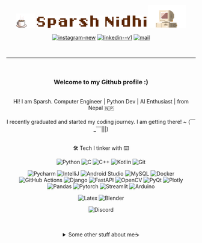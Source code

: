 <div align="center">
<img src="./assets/coffee_padded.gif" alt="Coffee" width="10%"/>
<img src="./assets/name.png" alt="Sparsh Nidhi" width="58%"/>
<img src="./assets/retro-pc-brown.gif" alt="Retro Pc" width="20%"/>
</div>

<div align="center">
    <p>
      <a href="https://www.instagram.com/high_on_caffiene"><img width="18" height="18" src="https://img.icons8.com/461212/material-rounded/18/instagram-new.png" alt="instagram-new"/></a>
      <a href="https://www.linkedin.com/in/sparsh-nidhi-74381915a "><img width="18" height="18" src="https://img.icons8.com/461212/material-rounded/18/linkedin--v1.png" alt="linkedin--v1"/></a>
      <a href="mailto:sparsh123nidhi@gmail.com"><img width="18" height="18" src="https://img.icons8.com/461212/material-rounded/18/mail.png" alt="mail"/></a>
    </p>
  </div>

<br>

---

<div align="center">
<br>
<h3>
Welcome to my Github profile :)
</h3>
<br>
</div>

<div align= "center">    
    Hi! I am Sparsh. Computer Engineer | Python Dev | AI Enthusiast | from Nepal 🇳🇵
  <br>
  <br>
    I recently graduated and started my coding journey. I am getting there! ~ (￣_￣|||)
  <br>
  <br>
</div>

<div align="center">

🛠️ Tech I tinker with ⌨️

<div>
  <p>
  <img src="https://img.shields.io/badge/%E2%80%8E%E2%80%8E%20-Python-5c423b?style=flat-square&logo=python&logoColor=fff0db" alt="Python">
  <img src="https://img.shields.io/badge/%E2%80%8E%E2%80%8E%20-C-5c423b?style=flat-square&logo=c&logoColor=fff0db" alt="C">
  <img src="https://img.shields.io/badge/%E2%80%8E%E2%80%8E%20-C%2B%2B-5c423b?style=flat-square&logo=c%2B%2B&logoColor=fff0db" alt="C++">
  <img src="https://img.shields.io/badge/%E2%80%8E%E2%80%8E%20-Kotlin-5c423b?style=flat-square&logo=kotlin&logoColor=fff0db" alt="Kotlin">
  <img src="https://img.shields.io/badge/%E2%80%8E%E2%80%8E%20-git-5c423b?style=flat-square&logo=git&logoColor=fff0db" alt="Git">
  </p>
  
  <p>
  <img src="https://img.shields.io/badge/IDE-Pycharm-a69279?style=flat-square&logo=pycharm&logoColor=fff0db" alt="Pycharm">
  <img src="https://img.shields.io/badge/IDE-IntelliJ-a69279?style=flat-square&logo=intellijidea&logoColor=fff0db" alt="IntelliJ">
  <img src="https://img.shields.io/badge/IDE-Android%20Studio-a69279?style=flat-square&logo=androidstudio&logoColor=fff0db" alt="Android Studio">
  
  <img src="https://img.shields.io/badge/Database-MySQL-a69279?style=flat-square&logo=mysql&logoColor=fff0db" alt="MySQL">
  <img src="https://img.shields.io/badge/Tools-Docker-a69279?style=flat-square&logo=docker&logoColor=fff0db" alt="Docker">
  <img src="https://img.shields.io/badge/Tools-GitHub%20Actions-a69279?style=flat-square&logo=githubactions&logoColor=fff0db" alt="GitHub Actions">
  <img src="https://img.shields.io/badge/Library-Django-a69279?style=flat-square&logo=django&logoColor=fff0db" alt="Django">
  <img src="https://img.shields.io/badge/Library-FastAPI-a69279?style=flat-square&logo=fastapi&logoColor=fff0db" alt="FastAPI">
  <img src="https://img.shields.io/badge/Library-OpenCV-a69279?style=flat-square&logo=opencv&logoColor=fff0db" alt="OpenCV">
  <img src="https://img.shields.io/badge/Library-PyQt-a69279?style=flat-square&logo=qt&logoColor=fff0db" alt="PyQt">
  <img src="https://img.shields.io/badge/Library-Plotly-a69279?style=flat-square&logo=plotly&logoColor=fff0db" alt="Plotly">
  <img src="https://img.shields.io/badge/Library-Pandas-a69279?style=flat-square&logo=pandas&logoColor=fff0db" alt="Pandas">
  <img src="https://img.shields.io/badge/Library-Pytorch-a69279?style=flat-square&logo=pytorch&logoColor=fff0db" alt="Pytorch">
  <img src="https://img.shields.io/badge/Library-Streamlit-a69279?style=flat-square&logo=streamlit&logoColor=fff0db" alt="Streamlit">
  <img src="https://img.shields.io/badge/Hardware-Arduino-a69279?style=flat-square&logo=arduino&logoColor=fff0db" alt="Arduino">
  </p>

  <p>
  <img src="https://img.shields.io/badge/PDF-Latex-a69279?style=flat-square&logo=latex&logoColor=fff0db" alt="Latex">
  <img src="https://img.shields.io/badge/3D-Blender-a69279?style=flat-square&logo=blender&logoColor=fff0db" alt="Blender">
  </p>

  <p>
  <img src="https://img.shields.io/badge/Discord-Chocolate__Wafer%238409-F5EBDD?style=for-the-badge&logo=discord&logoColor=fff0db&labelColor=5865F2" alt="Discord">
  </p>
</div>


<br>
<br>
<details>
  <summary>Some other stuff about me☕</summary>
  <br>
<p align ="center">

<img src="https://github-readme-stats.vercel.app/api?username=chocolatewafer&show_icons=true&count_private=true&include_all_commits=true&theme=transparent" 
    alt="Sparsh's GitHub Stats"><a href="https://github.com/anuraghazra/github-readme-stats" target="_blank">
<img src="https://github-readme-stats.vercel.app/api/top-langs/?username=chocolatewafer&layout=compact&theme=transparent" 
    alt="Top Languages"></a>

</p>


<hr>

<h3> Education </h3>
<p>
<b>🎓Bachelors in Computer Engineering</b> - Kathmandu Engineering College, Ktm <br>
<b>🧪A Levels with Computer Science and Maths Major</b> - Saint Xavier's College, Ktm
</p>

<h3> Papers </h3>

<a href="https://www.nepjol.info/index.php/kjse/article/view/78343">AI Content Detection</a>

<h3> Clubs </h3>
<p> 
KEC Robotics Club <b>President</b> <i>2023-24</i><br>  
KEC Robotics Club <b>Event Manager</b> <i>2022-23</i><br>  
SXC A-Levels Society <b>Treasurer</b> <i>2017-18</i>
</p>

<h3> I am into </h3>

<a href = "https://www.instagram.com/artsybun_/">Art</a> | Guitar | <a href="https://www.instagram.com/high_on_caffiene/">Photography</a> | Basketball | Anime

Do checkout my blog: (Doesn't Exist Yet)


<div align ="center">
<br>
<img src="./assets/see_you.png">
</div>

<!--
**chocolatewafer/chocolatewafer** is a ✨ _special_ ✨ repository because its `README.md` (this file) appears on your GitHub profile.

Here are some ideas to get you started:

- 🔭 I’m currently working on ...
- 🌱 I’m currently learning ...
- 👯 I’m looking to collaborate on ...
- 🤔 I’m looking for help with ...
- 💬 Ask me about ...
- 📫 How to reach me: ...
- 😄 Pronouns: ...
- ⚡ Fun fact: ...
-->
